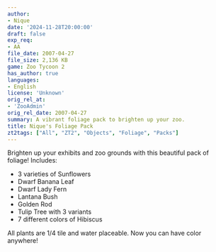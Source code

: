 ```yaml
---
author:
- Nique
date: '2024-11-28T20:00:00'
draft: false
exp_req:
- AA
file_date: 2007-04-27
file_size: 2,136 KB
game: Zoo Tycoon 2
has_author: true
languages:
- English
license: 'Unknown'
orig_rel_at:
- 'ZooAdmin'
orig_rel_date: 2007-04-27
summary: A vibrant foliage pack to brighten up your zoo.
title: Nique's Foliage Pack
zt2tags: ["All", "ZT2", "Objects", "Foliage", "Packs"]
---
```

Brighten up your exhibits and zoo grounds with this beautiful pack of foliage! Includes:  
- 3 varieties of Sunflowers  
- Dwarf Banana Leaf  
- Dwarf Lady Fern  
- Lantana Bush  
- Golden Rod  
- Tulip Tree with 3 variants  
- 7 different colors of Hibiscus  

All plants are 1/4 tile and water placeable. Now you can have color anywhere!
